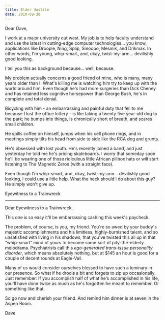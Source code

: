```yaml
---
title: Elder Hostile
date: 2010-09-30
---
```

Dear Dave,

I work at a major university out west. My job is to help faculty understand and use the latest in cutting-edge computer technologies&#8230; you know, applications like Droople, Ning, Splip, Smoopo, Mesmik, and Drikmax. In other words, I'm young, whip-smart, and, okay, twist-my-arm&#8230; devilishly good looking.

I tell you this as background because&#8230; well, because.

My problem actually concerns a good friend of mine, who is many, many years older than I. What's killing me is watching him try to keep up with the world around him. Even though he's had more surgeries than Dick Cheney and has retained less cognitive horsepower than George Bush, he's in complete and total denial.

Bicycling with him - an embarrassing and painful duty that fell to me because I lost the office lottery - is like taking a twenty five year-old dog to the park; he bumps into things, is chronically short of breath, and scares small children.

He spills coffee on himself, jumps when his cell phone rings, and in meetings simply tilts his head from side to side like the RCA dog and grunts.

He's obsessed with lost youth. He's recently joined a band, and just yesterday he told me he's pricing skateboards. I worry that someday soon he'll be wearing one of those ridiculous little African pillbox hats or will start listening to The Magnetic Zeros (with a straight face).

Even though I'm whip-smart, and, okay, twist-my-arm&#8230; devilishly good looking, I could use a little help. What the heck should I do about this guy? He simply won't give up.

Eyewitness to a Trainwreck

---

Dear Eyewitness to a Trainwreck,

This one is so easy it'll be embarrassing cashing this week's paycheck.

The problem, of course, is you, my friend. You're so awed by your buddy's majestic accomplishments and his limitless, highly-burnished talent, and so unsatisfied with living in his shadows, that you've twisted this all up in that &#8220;whip-smart&#8221; mind of yours to become some sort of pity-the-elderly melodrama. Psychiatrists call this _ego-generated trans-issue personality disorder_, which means absolutely nothing, but at $145 an hour is good for a couple of decent rounds at Eagle-Vail.

Many of us would consider ourselves blessed to have such a luminary in our presence. So what if he drools a bit and forgets to zip up occasionally. Just remember: If you accomplish half of what he's accomplished in his life, you'll have done twice as much as he's forgotten he meant to remember. Or something like that.

So go now and cherish your friend. And remind him dinner is at seven in the Aspen Room.

Dave
